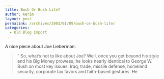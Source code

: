 ```yaml
---
title: Bush Or Bush Lite?
author: Kerim
layout: post
permalink: /archives/2003/01/09/bush-or-bush-lite/
categories:
  - Old Blog Import
---
```

A nice piece about Joe Lieberman:


>   &#8221; So, what&#8217;s not to like about Joe? Well, once you get beyond his style and his Big Money prowess, he looks nearly identical to George W. Bush on most key issues: Iraq, trade, missile defense, homeland security, corporate tax favors and faith-based gestures. He 
>   

>   
>  